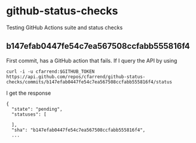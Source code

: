 # github-status-checks
Testing GitHub Actions suite and status checks

## b147efab0447fe54c7ea567508ccfabb555816f4
First commit, has a GitHub action that fails. If I query the API by using
```
curl -i -u cfarrend:$GITHUB_TOKEN https://api.github.com/repos/cfarrend/github-status-checks/commits/b147efab0447fe54c7ea567508ccfabb555816f4/status
```

I get the response
```
{
  "state": "pending",
  "statuses": [

  ],
  "sha": "b147efab0447fe54c7ea567508ccfabb555816f4",
  ...
```
